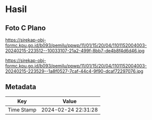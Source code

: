 # Hasil

## Foto C Plano

https://sirekap-obj-formc.kpu.go.id/b093/pemilu/ppwp/11/01/15/20/04/1101152004003-20240215-223512--10033107-21a2-499f-8bb7-de4b8f4d6d46.jpg

https://sirekap-obj-formc.kpu.go.id/b093/pemilu/ppwp/11/01/15/20/04/1101152004003-20240215-223529--1a8f0527-7caf-44c4-9f90-dcaf72297076.jpg


## Metadata

| Key        | Value               |
| ---------- | ------------------- |
| Time Stamp | 2024-02-24 22:31:28 |



